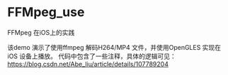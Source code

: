 # FFMpeg_use
FFMpeg 在iOS上的实践

该demo 演示了使用ffmpeg 解码H264/MP4 文件，并使用OpenGLES 实现在iOS 设备上播放。
代码中包含了一些注释，具体的逻辑可见：https://blog.csdn.net/Abe_liu/article/details/107789204
